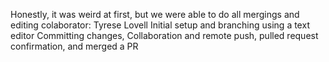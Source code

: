 Honestly, it was weird at first, but we were able to do all mergings and editing 
colaborator: Tyrese Lovell
Initial setup and branching using a text editor 
Committing changes, Collaboration and remote push, pulled request confirmation, and merged a PR
